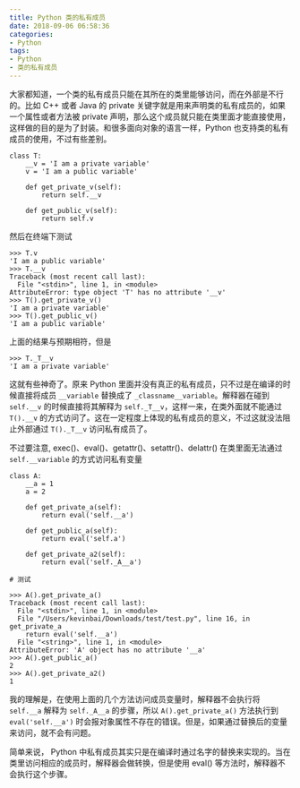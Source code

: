 ```yaml
---
title: Python 类的私有成员
date: 2018-09-06 06:58:36
categories:
- Python
tags:
- Python
- 类的私有成员
---
```


大家都知道，一个类的私有成员只能在其所在的类里能够访问，而在外部是不行的。比如 C++ 或者 Java 的 private 关键字就是用来声明类的私有成员的，如果一个属性或者方法被 private 声明，那么这个成员就只能在类里面才能直接使用，这样做的目的是为了封装。和很多面向对象的语言一样，Python 也支持类的私有成员的使用，不过有些差别。

```
class T:
    __v = 'I am a private variable'
    v = 'I am a public variable'

    def get_private_v(self):
        return self.__v

    def get_public_v(self):
        return self.v
```

然后在终端下测试

```
>>> T.v
'I am a public variable'
>>> T.__v
Traceback (most recent call last):
  File "<stdin>", line 1, in <module>
AttributeError: type object 'T' has no attribute '__v'
>>> T().get_private_v()
'I am a private variable'
>>> T().get_public_v()
'I am a public variable'
```

上面的结果与预期相符，但是

```
>>> T._T__v
'I am a private variable'
```

这就有些神奇了。原来 Python 里面并没有真正的私有成员，只不过是在编译的时候直接将成员 `__variable` 替换成了 `_classname__variable`。解释器在碰到 `self.__v` 的时候直接将其解释为 `self._T__v`，这样一来，在类外面就不能通过 `T().__v` 的方式访问了。这在一定程度上体现的私有成员的意义，不过这就没法阻止外部通过 `T()._T__v` 访问私有成员了。

<!-- more -->

不过要注意, exec()、eval()、getattr()、setattr()、delattr() 在类里面无法通过 `self.__variable` 的方式访问私有变量

```
class A:
    __a = 1
    a = 2

    def get_private_a(self):
        return eval('self.__a')

    def get_public_a(self):
        return eval('self.a')

    def get_private_a2(self):
        return eval('self._A__a')

# 测试

>>> A().get_private_a()
Traceback (most recent call last):
  File "<stdin>", line 1, in <module>
  File "/Users/kevinbai/Downloads/test/test.py", line 16, in get_private_a
    return eval('self.__a')
  File "<string>", line 1, in <module>
AttributeError: 'A' object has no attribute '__a'
>>> A().get_public_a()
2
>>> A().get_private_a2()
1
```

我的理解是，在使用上面的几个方法访问成员变量时，解释器不会执行将 `self.__a` 解释为 `self._A__a` 的步骤，所以 `A().get_private_a()` 方法执行到 `eval('self.__a')` 时会报对象属性不存在的错误。但是，如果通过替换后的变量来访问，就不会有问题。

简单来说， Python 中私有成员其实只是在编译时通过名字的替换来实现的。当在类里访问相应的成员时，解释器会做转换，但是使用 eval() 等方法时，解释器不会执行这个步骤。
